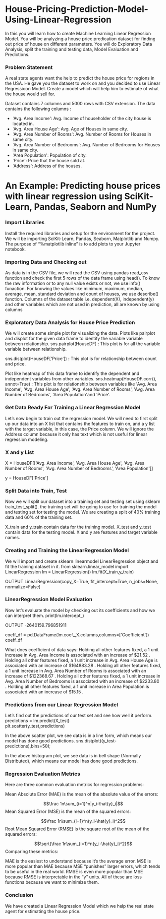 # House-Pricing-Prediction-Model-Using-Linear-Regression

In this you will learn how to create Machine Learning Linear Regression Model. You will be analyzing a house price predication dataset for finding out price of house on different parameters. You will do Exploratory Data Analysis, split the training and testing data, Model Evaluation and Predictions. 

### Problem Statement
A real state agents want the help to predict the house price for regions in the USA. He gave you the dataset to work on and you decided to use Linear Regressioon Model. Create a model which will help him to estimate of what the house would sell for.

Dataset contains 7 columns and 5000 rows with CSV extension. The data contains the following columns :

- 'Avg. Area Income': Avg. Income of householder of the city house is located in.
- 'Avg. Area House Age': Avg. Age of Houses in same city.
- 'Avg. Area Number of Rooms': Avg. Number of Rooms for Houses in same city.
- 'Avg. Area Number of Bedrooms': Avg. Number of Bedrooms for Houses in same city.
- 'Area Population': Population of city.
- 'Price': Price that the house sold at.
- 'Address': Address of the houses.

# An Example: Predicting house prices with linear regression using SciKit-Learn, Pandas, Seaborn and NumPy

### Import Libraries
Install the required libraries and setup for the environment for the project. We will be importing SciKit-Learn, Pandas, Seaborn, Matplotlib and Numpy.
The purpose of “%matplotlib inline” is to add plots to your Jupyter notebook.

### Importing Data and Checking out
As data is in the CSV file, we will read the CSV using pandas read_csv function and check the first 5 rows of the data frame using head().
To know the raw information or to any null value exists or not, we use info() funaction.
For knowing the values like minimum, maximum, median, average, mean, standard deviation and count of houses, we use describe() function.
Columns of the dataset table i.e. dependent(X), independent(y) and other variables which are not used in prediction, all are known by using columns

### Exploratory Data Analysis for House Price Prediction
We will create some simple plot for visualizing the data.
Plots like pairplot and displot for the given data frame to identify the variable variable  between relationship.
sns.pairplot(HouseDF) : This plot is for all the variable variable between relationship.

sns.distplot(HouseDF['Price']) : This plot is for relationship between count and price.

Plot like heatmap of this data frame to identify the dependent and independent variables from other variables. 
sns.heatmap(HouseDF.corr(), annot=True) : This plot is for relationship between variables like 'Avg. Area Income', 'Avg. Area House Age', 'Avg. Area Number of Rooms',
       'Avg. Area Number of Bedrooms', 'Area Population'and 'Price'.


### Get Data Ready For Training a Linear Regression Model
Let’s now begin to train out the regression model. We will need to first split up our data into an X list that contains the features to train on, and a y list with the target variable, in this case, the Price column. We will ignore the Address column because it only has text which is not useful for linear regression modeling.

### X and y List
X = HouseDF[['Avg. Area Income', 'Avg. Area House Age', 'Avg. Area Number of Rooms', 'Avg. Area Number of Bedrooms', 'Area Population']]

y = HouseDF['Price']

### Split Data into Train, Test
Now we will split our dataset into a training set and testing set using sklearn train_test_split(). the training set will be going to use for training the model and testing set for testing the model. We are creating a split of 40% training data and 60% of the training set.

X_train and y_train contain data for the training model. X_test and y_test contain data for the testing model. X and y are features and target variable names.
 
### Creating and Training the LinearRegression Model
We will import and create sklearn linearmodel LinearRegression object and fit the training dataset in it.
from sklearn.linear_model import LinearRegression 
lm = LinearRegression() 
lm.fit(X_train,y_train) 

OUTPUT
LinearRegression(copy_X=True, fit_intercept=True, n_jobs=None, normalize=False) 

### LinearRegression Model Evaluation
Now let’s evaluate the model by checking out its coefficients and how we can interpret them.
print(lm.intercept_)

OUTPUT
-2640159.796851911 

coeff_df = pd.DataFrame(lm.coef_,X.columns,columns=['Coefficient']) coeff_df

What does coefficient of data says:
Holding all other features fixed, a 1 unit increase in Avg. Area Income is associated with an increase of $21.52 .
Holding all other features fixed, a 1 unit increase in Avg. Area House Age is associated with an increase of $164883.28 .
Holding all other features fixed, a 1 unit increase in Avg. Area Number of Rooms is associated with an increase of $122368.67 .
Holding all other features fixed, a 1 unit increase in Avg. Area Number of Bedrooms is associated with an increase of $2233.80 .
Holding all other features fixed, a 1 unit increase in Area Population is associated with an increase of $15.15 .

### Predictions from our Linear Regression Model
Let’s find out the predictions of our test set and see how well it perform.
predictions = lm.predict(X_test)  
plt.scatter(y_test,predictions)

In the above scatter plot, we see data is in a line form, which means our model has done good predictions.
sns.distplot((y_test-predictions),bins=50); 

In the above histogram plot, we see data is in bell shape (Normally Distributed), which means our model has done good predictions.

### Regression Evaluation Metrics
Here are three common evaluation metrics for regression problems:

Mean Absolute Error (MAE) is the mean of the absolute value of the errors:

$$\frac 1n\sum_{i=1}^n|y_i-\hat{y}_i|$$
Mean Squared Error (MSE) is the mean of the squared errors:

$$\frac 1n\sum_{i=1}^n(y_i-\hat{y}_i)^2$$
Root Mean Squared Error (RMSE) is the square root of the mean of the squared errors:

$$\sqrt{\frac 1n\sum_{i=1}^n(y_i-\hat{y}_i)^2}$$
Comparing these metrics:

MAE is the easiest to understand because it’s the average error.
MSE is more popular than MAE because MSE “punishes” larger errors, which tends to be useful in the real world.
RMSE is even more popular than MSE because RMSE is interpretable in the “y” units.
All of these are loss functions because we want to minimize them.

### Conclusion
We have created a Linear Regression Model which we help the real state agent for estimating the house price.

